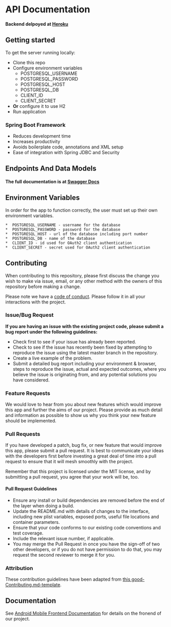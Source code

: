 # API Documentation

#### Backend delpoyed at [Heroku](labs-sauti.herokuapp.com) <br>

## Getting started

To get the server running locally:

- Clone this repo
- Configure environment variables
  - POSTGRESQL_USERNAME
  - POSTGRESQL_PASSWORD
  - POSTGRESQL_HOST
  - POSTGRESQL_DB
  - CLIENT_ID
  - CLIENT_SECRET
- **Or** configure it to use H2
- Run application

### Spring Boot Framework

- Reduces development time
- Increases productivity
- Avoids boilerplate code, annotations and XML setup
- Ease of integration with Spring JDBC and Security

## Endpoints And Data Models

#### The full documentation is at [Swagger Docs](labs-sauti.herokuapp.com/swagger-ui.html#/) <br>

## Environment Variables

In order for the app to function correctly, the user must set up their own environment variables.

    *  POSTGRESQL_USERNAME - username for the database
    *  POSTGRESQL_PASSWORD - password for the database
    *  POSTGRESQL_HOST - url of the database including port number
    *  POSTGRESQL_DB - name of the database
    *  CLIENT_ID - id used for OAuth2 client authentication
    *  CLIENT_SECRET - secret used for OAuth2 client authentication

## Contributing

When contributing to this repository, please first discuss the change you wish to make via issue, email, or any other method with the owners of this repository before making a change.

Please note we have a [code of conduct](./code_of_conduct.md). Please follow it in all your interactions with the project.

### Issue/Bug Request

 **If you are having an issue with the existing project code, please submit a bug report under the following guidelines:**
 - Check first to see if your issue has already been reported.
 - Check to see if the issue has recently been fixed by attempting to reproduce the issue using the latest master branch in the repository.
 - Create a live example of the problem.
 - Submit a detailed bug report including your environment & browser, steps to reproduce the issue, actual and expected outcomes,  where you believe the issue is originating from, and any potential solutions you have considered.

### Feature Requests

We would love to hear from you about new features which would improve this app and further the aims of our project. Please provide as much detail and information as possible to show us why you think your new feature should be implemented.

### Pull Requests

If you have developed a patch, bug fix, or new feature that would improve this app, please submit a pull request. It is best to communicate your ideas with the developers first before investing a great deal of time into a pull request to ensure that it will mesh smoothly with the project.

Remember that this project is licensed under the MIT license, and by submitting a pull request, you agree that your work will be, too.

#### Pull Request Guidelines

- Ensure any install or build dependencies are removed before the end of the layer when doing a build.
- Update the README.md with details of changes to the interface, including new plist variables, exposed ports, useful file locations and container parameters.
- Ensure that your code conforms to our existing code conventions and test coverage.
- Include the relevant issue number, if applicable.
- You may merge the Pull Request in once you have the sign-off of two other developers, or if you do not have permission to do that, you may request the second reviewer to merge it for you.

### Attribution

These contribution guidelines have been adapted from [this good-Contributing.md-template](https://gist.github.com/PurpleBooth/b24679402957c63ec426).

## Documentation

See [Android Mobile Frontend Documentation](https://github.com/labs14-sauti-android/sauti-android/blob/master/README.md) for details on the fronend of our project.
